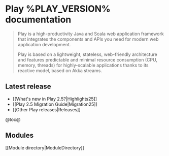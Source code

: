 <!--- Copyright (C) 2009-2016 Lightbend Inc. <https://www.lightbend.com> -->
# Play %PLAY_VERSION% documentation

> Play is a high-productivity Java and Scala web application framework that integrates the components and APIs you need for modern web application development. 
>
> Play is based on a lightweight, stateless, web-friendly architecture and features predictable and minimal resource consumption (CPU, memory, threads) for highly-scalable applications thanks to its reactive model, based on Akka streams.

## Latest release

- [[What's new in Play 2.5?|Highlights25]]
- [[Play 2.5 Migration Guide|Migration25]]
- [[Other Play releases|Releases]]


@toc@

## Modules

[[Module directory|ModuleDirectory]]
